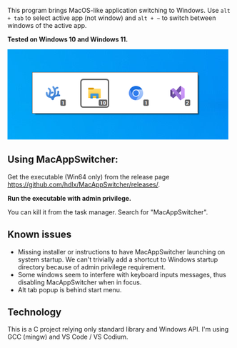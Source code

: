 This program brings MacOS-like application switching to Windows. Use `alt + tab` to select active app (not window) and `alt + ~` to switch between windows of the active app.

**Tested on Windows 10 and Windows 11.**

![](./Assets/ScreenshotWin10.png)

## Using MacAppSwitcher:
Get the executable (Win64 only) from the release page https://github.com/hdlx/MacAppSwitcher/releases/.

**Run the executable with admin privilege.**

You can kill it from the task manager. Search for "MacAppSwitcher".

## Known issues
- Missing installer or instructions to have MacAppSwitcher launching on system startup. We can't trivially add a shortcut to Windows startup directory because of admin privilege requirement.
- Some windows seem to interfere with keyboard inputs messages, thus disabling MacAppSwitcher when in focus.
- Alt tab popup is behind start menu.

## Technology
This is a C project relying only standard library and Windows API. I'm using GCC (mingw) and VS Code / VS Codium.
